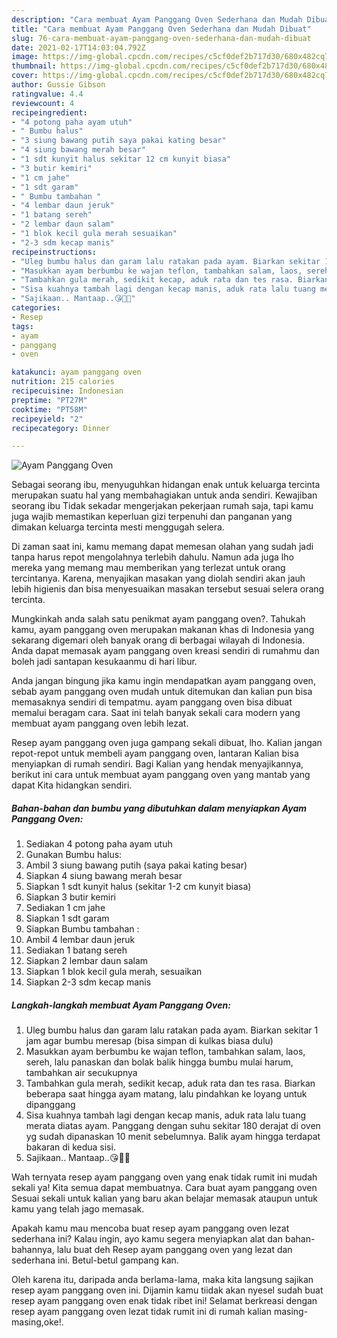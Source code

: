 ```yaml
---
description: "Cara membuat Ayam Panggang Oven Sederhana dan Mudah Dibuat"
title: "Cara membuat Ayam Panggang Oven Sederhana dan Mudah Dibuat"
slug: 76-cara-membuat-ayam-panggang-oven-sederhana-dan-mudah-dibuat
date: 2021-02-17T14:03:04.792Z
image: https://img-global.cpcdn.com/recipes/c5cf0def2b717d30/680x482cq70/ayam-panggang-oven-foto-resep-utama.jpg
thumbnail: https://img-global.cpcdn.com/recipes/c5cf0def2b717d30/680x482cq70/ayam-panggang-oven-foto-resep-utama.jpg
cover: https://img-global.cpcdn.com/recipes/c5cf0def2b717d30/680x482cq70/ayam-panggang-oven-foto-resep-utama.jpg
author: Gussie Gibson
ratingvalue: 4.4
reviewcount: 4
recipeingredient:
- "4 potong paha ayam utuh"
- " Bumbu halus"
- "3 siung bawang putih saya pakai kating besar"
- "4 siung bawang merah besar"
- "1 sdt kunyit halus sekitar 12 cm kunyit biasa"
- "3 butir kemiri"
- "1 cm jahe"
- "1 sdt garam"
- " Bumbu tambahan "
- "4 lembar daun jeruk"
- "1 batang sereh"
- "2 lembar daun salam"
- "1 blok kecil gula merah sesuaikan"
- "2-3 sdm kecap manis"
recipeinstructions:
- "Uleg bumbu halus dan garam lalu ratakan pada ayam. Biarkan sekitar 1 jam agar bumbu meresap (bisa simpan di kulkas biasa dulu)"
- "Masukkan ayam berbumbu ke wajan teflon, tambahkan salam, laos, sereh, lalu panaskan dan bolak balik hingga bumbu mulai harum, tambahkan air secukupnya"
- "Tambahkan gula merah, sedikit kecap, aduk rata dan tes rasa. Biarkan beberapa saat hingga ayam matang, lalu pindahkan ke loyang untuk dipanggang"
- "Sisa kuahnya tambah lagi dengan kecap manis, aduk rata lalu tuang merata diatas ayam. Panggang dengan suhu sekitar 180 derajat di oven yg sudah dipanaskan 10 menit sebelumnya. Balik ayam hingga terdapat bakaran di kedua sisi."
- "Sajikaan.. Mantaap..😘👌🏻"
categories:
- Resep
tags:
- ayam
- panggang
- oven

katakunci: ayam panggang oven 
nutrition: 215 calories
recipecuisine: Indonesian
preptime: "PT27M"
cooktime: "PT58M"
recipeyield: "2"
recipecategory: Dinner

---
```



![Ayam Panggang Oven](https://img-global.cpcdn.com/recipes/c5cf0def2b717d30/680x482cq70/ayam-panggang-oven-foto-resep-utama.jpg)

Sebagai seorang ibu, menyuguhkan hidangan enak untuk keluarga tercinta merupakan suatu hal yang membahagiakan untuk anda sendiri. Kewajiban seorang ibu Tidak sekadar mengerjakan pekerjaan rumah saja, tapi kamu juga wajib memastikan keperluan gizi terpenuhi dan panganan yang dimakan keluarga tercinta mesti menggugah selera.

Di zaman  saat ini, kamu memang dapat memesan olahan yang sudah jadi tanpa harus repot mengolahnya terlebih dahulu. Namun ada juga lho mereka yang memang mau memberikan yang terlezat untuk orang tercintanya. Karena, menyajikan masakan yang diolah sendiri akan jauh lebih higienis dan bisa menyesuaikan masakan tersebut sesuai selera orang tercinta. 



Mungkinkah anda salah satu penikmat ayam panggang oven?. Tahukah kamu, ayam panggang oven merupakan makanan khas di Indonesia yang sekarang digemari oleh banyak orang di berbagai wilayah di Indonesia. Anda dapat memasak ayam panggang oven kreasi sendiri di rumahmu dan boleh jadi santapan kesukaanmu di hari libur.

Anda jangan bingung jika kamu ingin mendapatkan ayam panggang oven, sebab ayam panggang oven mudah untuk ditemukan dan kalian pun bisa memasaknya sendiri di tempatmu. ayam panggang oven bisa dibuat memalui beragam cara. Saat ini telah banyak sekali cara modern yang membuat ayam panggang oven lebih lezat.

Resep ayam panggang oven juga gampang sekali dibuat, lho. Kalian jangan repot-repot untuk membeli ayam panggang oven, lantaran Kalian bisa menyiapkan di rumah sendiri. Bagi Kalian yang hendak menyajikannya, berikut ini cara untuk membuat ayam panggang oven yang mantab yang dapat Kita hidangkan sendiri.

<!--inarticleads1-->

##### Bahan-bahan dan bumbu yang dibutuhkan dalam menyiapkan Ayam Panggang Oven:

1. Sediakan 4 potong paha ayam utuh
1. Gunakan  Bumbu halus:
1. Ambil 3 siung bawang putih (saya pakai kating besar)
1. Siapkan 4 siung bawang merah besar
1. Siapkan 1 sdt kunyit halus (sekitar 1-2 cm kunyit biasa)
1. Siapkan 3 butir kemiri
1. Sediakan 1 cm jahe
1. Siapkan 1 sdt garam
1. Siapkan  Bumbu tambahan :
1. Ambil 4 lembar daun jeruk
1. Sediakan 1 batang sereh
1. Siapkan 2 lembar daun salam
1. Siapkan 1 blok kecil gula merah, sesuaikan
1. Siapkan 2-3 sdm kecap manis




<!--inarticleads2-->

##### Langkah-langkah membuat Ayam Panggang Oven:

1. Uleg bumbu halus dan garam lalu ratakan pada ayam. Biarkan sekitar 1 jam agar bumbu meresap (bisa simpan di kulkas biasa dulu)
1. Masukkan ayam berbumbu ke wajan teflon, tambahkan salam, laos, sereh, lalu panaskan dan bolak balik hingga bumbu mulai harum, tambahkan air secukupnya
1. Tambahkan gula merah, sedikit kecap, aduk rata dan tes rasa. Biarkan beberapa saat hingga ayam matang, lalu pindahkan ke loyang untuk dipanggang
1. Sisa kuahnya tambah lagi dengan kecap manis, aduk rata lalu tuang merata diatas ayam. Panggang dengan suhu sekitar 180 derajat di oven yg sudah dipanaskan 10 menit sebelumnya. Balik ayam hingga terdapat bakaran di kedua sisi.
1. Sajikaan.. Mantaap..😘👌🏻




Wah ternyata resep ayam panggang oven yang enak tidak rumit ini mudah sekali ya! Kita semua dapat membuatnya. Cara buat ayam panggang oven Sesuai sekali untuk kalian yang baru akan belajar memasak ataupun untuk kamu yang telah jago memasak.

Apakah kamu mau mencoba buat resep ayam panggang oven lezat sederhana ini? Kalau ingin, ayo kamu segera menyiapkan alat dan bahan-bahannya, lalu buat deh Resep ayam panggang oven yang lezat dan sederhana ini. Betul-betul gampang kan. 

Oleh karena itu, daripada anda berlama-lama, maka kita langsung sajikan resep ayam panggang oven ini. Dijamin kamu tiidak akan nyesel sudah buat resep ayam panggang oven enak tidak ribet ini! Selamat berkreasi dengan resep ayam panggang oven lezat tidak rumit ini di rumah kalian masing-masing,oke!.

